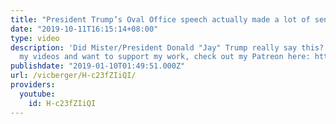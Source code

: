 ```yaml
---
title: "President Trump’s Oval Office speech actually made a lot of sense \U0001F1FA\U0001F1F8"
date: "2019-10-11T16:15:14+08:00"
type: video
description: 'Did Mister/President Donald "Jay" Trump really say this?!? If you like
  my videos and want to support my work, check out my Patreon here: https://www.patreon.com/vicberger'
publishdate: "2019-01-10T01:49:51.000Z"
url: /vicberger/H-c23fZIiQI/
providers:
  youtube:
    id: H-c23fZIiQI
---
```

